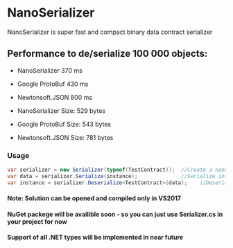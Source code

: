 # NanoSerializer
NanoSerializer is super fast and compact binary data contract serializer

## Performance to de/serialize 100 000 objects:
* NanoSerializer	370 ms
* Google ProtoBuf	430 ms
* Newtonsoft.JSON	800 ms

* NanoSerializer Size:  529 bytes
* Google ProtoBuf Size: 543 bytes
* Newtonsoft.JSON Size: 781 bytes

### Usage
```C#
var serializer = new Serializer(typeof(TestContract));  //Create a nano serializer for all types with DataContract attribute in assembly
var data = serializer.Serialize(instance);              //Serialize instance of type
var instance = serializer.Deserialize<TestContract>(data);    //Deserialize data to new instance
```
#### Note: Solution can be opened and compiled only in VS2017
#### NuGet packege will be availible soon - so you can just use Serializer.cs in your project for now
#### Support of all .NET types will be implemented in near future
